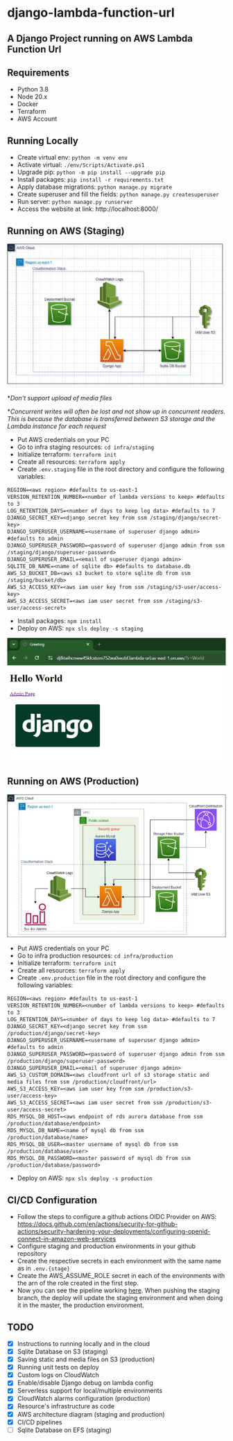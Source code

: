 # django-lambda-function-url

## A Django Project running on AWS Lambda Function Url

## Requirements

- Python 3.8
- Node 20.x
- Docker
- Terraform
- AWS Account

## Running Locally

- Create virtual env: `python -m venv env`
- Activate virtual: `./env/Scripts/Activate.ps1`
- Upgrade pip: `python -m pip install --upgrade pip`
- Install packages: `pip install -r requirements.txt`
- Apply database migrations: `python manage.py migrate`
- Create superuser and fill the fields: `python manage.py createsuperuser`
- Run server: `python manage.py runserver`
- Access the website at link: http://localhost:8000/

## Running on AWS (Staging)

![alt text](/images/staging-architecture.jpg)

\*_Don't support upload of media files_

\*_Concurrent writes will often be lost and not show up in concurrent readers. This is because the database is transferred between S3 storage and the Lambda instance for each request_

- Put AWS credentials on your PC
- Go to infra staging resources: `cd infra/staging`
- Initialize terraform: `terraform init`
- Create all resources: `terraform apply`
- Create `.env.staging` file in the root directory and configure the following variables:

```dotenv
REGION=<aws region> #defaults to us-east-1
VERSION_RETENTION_NUMBER=<number of lambda versions to keep> #defaults to 3
LOG_RETENTION_DAYS=<number of days to keep log data> #defaults to 7
DJANGO_SECRET_KEY=<django secret key from ssm /staging/django/secret-key>
DJANGO_SUPERUSER_USERNAME=<username of superuser django admin> #defaults to admin
DJANGO_SUPERUSER_PASSWORD=<password of superuser django admin from ssm /staging/django/superuser-password>
DJANGO_SUPERUSER_EMAIL=<email of superuser django admin>
SQLITE_DB_NAME=<name of sqlite db> #defaults to database.db
AWS_S3_BUCKET_DB=<aws s3 bucket to store sqlite db from ssm /staging/bucket/db>
AWS_S3_ACCESS_KEY=<aws iam user key from ssm /staging/s3-user/access-key>
AWS_S3_ACCESS_SECRET=<aws iam user secret from ssm /staging/s3-user/access-secret>
```

- Install packages: `npm install`
- Deploy on AWS: `npx sls deploy -s staging`

![alt text](/images/hello-page.png)

## Running on AWS (Production)

![alt text](/images/production-architecture.jpg)

- Put AWS credentials on your PC
- Go to infra production resources: `cd infra/production`
- Initialize terraform: `terraform init`
- Create all resources: `terraform apply`
- Create `.env.production` file in the root directory and configure the following variables:

```dotenv
REGION=<aws region> #defaults to us-east-1
VERSION_RETENTION_NUMBER=<number of lambda versions to keep> #defaults to 3
LOG_RETENTION_DAYS=<number of days to keep log data> #defaults to 7
DJANGO_SECRET_KEY=<django secret key from ssm /production/django/secret-key>
DJANGO_SUPERUSER_USERNAME=<username of superuser django admin> #defaults to admin
DJANGO_SUPERUSER_PASSWORD=<password of superuser django admin from ssm /production/django/superuser-password>
DJANGO_SUPERUSER_EMAIL=<email of superuser django admin>
AWS_S3_CUSTOM_DOMAIN=<aws cloudfront url of s3 storage static and media files from ssm /production/cloudfront/url>
AWS_S3_ACCESS_KEY=<aws iam user key from ssm /production/s3-user/access-key>
AWS_S3_ACCESS_SECRET=<aws iam user secret from ssm /production/s3-user/access-secret>
RDS_MYSQL_DB_HOST=<aws endpoint of rds aurora database from ssm /production/database/endpoint>
RDS_MYSQL_DB_NAME=<name of mysql db from ssm /production/database/name>
RDS_MYSQL_DB_USER=<master username of mysql db from ssm /production/database/user>
RDS_MYSQL_DB_PASSWORD=<master password of mysql db from ssm /production/database/password>
```

- Deploy on AWS: `npx sls deploy -s production`

## CI/CD Configuration

- Follow the steps to configure a github actions OIDC Provider on AWS: https://docs.github.com/en/actions/security-for-github-actions/security-hardening-your-deployments/configuring-openid-connect-in-amazon-web-services
- Configure staging and production environments in your github repository
- Create the respective secrets in each environment with the same name as in `.env.{stage}`
- Create the AWS_ASSUME_ROLE secret in each of the environments with the arn of the role created in the first step.
- Now you can see the pipeline working [here](https://github.com/kazluBR/django-lambda-function-url/actions). When pushing the staging branch, the deploy will update the staging environment and when doing it in the master, the production environment.

## TODO

- [x] Instructions to running locally and in the cloud
- [x] Sqlite Database on S3 (staging)
- [x] Saving static and media files on S3 (production)
- [x] Running unit tests on deploy
- [x] Custom logs on CloudWatch
- [x] Enable/disable Django debug on lambda config
- [x] Serverless support for local/multiple environments
- [x] CloudWatch alarms configuration (production)
- [x] Resource's infrastructure as code
- [x] AWS architecture diagram (staging and production)
- [x] CI/CD pipelines
- [ ] Sqlite Database on EFS (staging)
